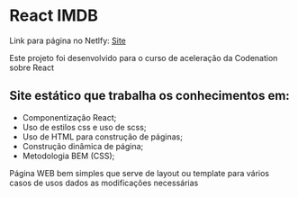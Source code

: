 # React IMDB

Link para página no Netlfy: [Site](https://imdbreact.netlify.app/)

Este projeto foi desenvolvido para o curso de aceleração da Codenation sobre React

## Site estático que trabalha os conhecimentos em:

- Componentização React;
- Uso de estilos css e uso de scss;
- Uso de HTML para construção de páginas;
- Construção dinâmica de página;
- Metodologia BEM (CSS);

Página WEB bem simples que serve de layout ou template para vários casos de usos dados as modificações necessárias
